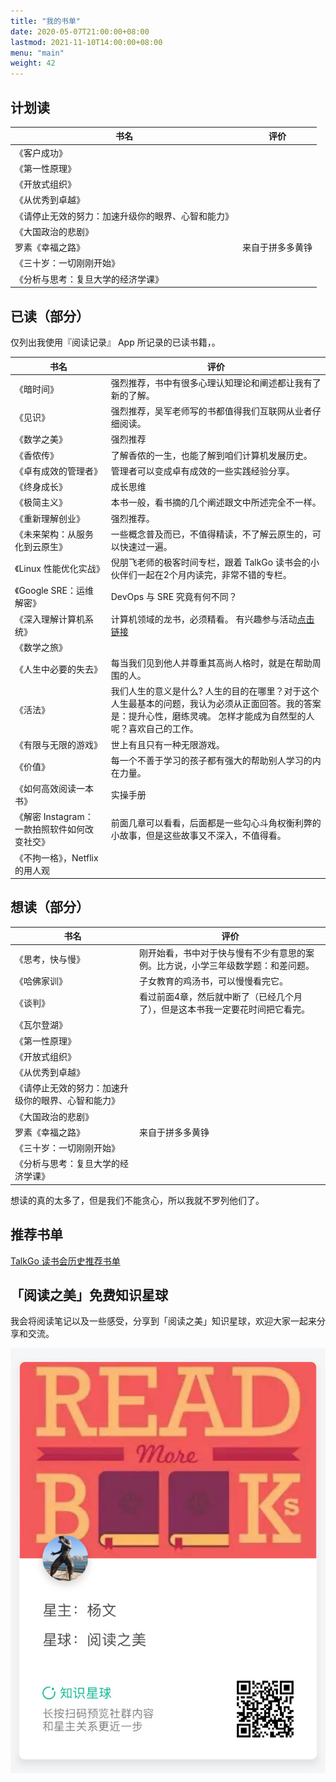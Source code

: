 ```yaml
---
title: "我的书单"
date: 2020-05-07T21:00:00+08:00
lastmod: 2021-11-10T14:00:00+08:00
menu: "main"
weight: 42
---
```


## 计划读

| 书名             | 评价                                                                             |
| ---------------- | -------------------------------------------------------------------------------- |
| 《客户成功》||
| 《第一性原理》 | |
| 《开放式组织》||
| 《从优秀到卓越》||
| 《请停止无效的努力：加速升级你的眼界、心智和能力》 ||
| 《大国政治的悲剧》||
| 罗素《幸福之路》| 来自于拼多多黄铮 |
| 《三十岁：一切刚刚开始》 ||
| 《分析与思考：复旦大学的经济学课》||


## 已读（部分）

仅列出我使用『阅读记录』 App 所记录的已读书籍，。

| 书名                           | 评价                                                           |
| ------------------------------ | -------------------------------------------------------------- |
| 《暗时间》                     | 强烈推荐，书中有很多心理认知理论和阐述都让我有了新的了解。     |
| 《见识》                       | 强烈推荐，吴军老师写的书都值得我们互联网从业者仔细阅读。       |
| 《数学之美》                   | 强烈推荐                                                       |
| 《香侬传》                     | 了解香侬的一生，也能了解到咱们计算机发展历史。                 |
| 《卓有成效的管理者》           | 管理者可以变成卓有成效的一些实践经验分享。                     |
| 《终身成长》                   | 成长思维                                                       |
| 《极简主义》                   | 本书一般，看书摘的几个阐述跟文中所述完全不一样。               |
| 《重新理解创业》               | 强烈推荐。                                                     |
| 《未来架构：从服务化到云原生》 | 一些概念普及而已，不值得精读，不了解云原生的，可以快速过一遍。 |
| 《Linux 性能优化实战》 | 倪朋飞老师的极客时间专栏，跟着 TalkGo 读书会的小伙伴们一起在2个月内读完，非常不错的专栏。 |
| 《Google SRE：运维解密》 | DevOps 与 SRE 究竟有何不同？ |
| 《深入理解计算机系统》 | 计算机领域的龙书，必须精看。 有兴趣参与活动[点击链接](https://talkgo.org/t/topic/889) |
| 《数学之旅》 |  |
| 《人生中必要的失去》 | 每当我们见到他人并尊重其高尚人格时，就是在帮助周围的人。 |
| 《活法》 | 我们人生的意义是什么? 人生的目的在哪里？对于这个人生最基本的问题，我认为必须从正面回答。我的答案是：提升心性，磨练灵魂。 怎样才能成为自然型的人呢？喜欢自己的工作。|
| 《有限与无限的游戏》 | 世上有且只有一种无限游戏。 |
| 《价值》 | 每一个不善于学习的孩子都有强大的帮助别人学习的内在力量。 |
| 《如何高效阅读一本书》| 实操手册 |
| 《解密 Instagram：一款拍照软件如何改变社交》 | 前面几章可以看看，后面都是一些勾心斗角权衡利弊的小故事，但是这些故事又不深入，不值得看。 |
| 《不拘一格》，Netflix 的用人观 |

## 想读（部分）

| 书名             | 评价                                                                             |
| ---------------- | -------------------------------------------------------------------------------- |
| 《思考，快与慢》 | 刚开始看，书中对于快与慢有不少有意思的案例。比方说，小学三年级数学题：和差问题。 |
| 《哈佛家训》     | 子女教育的鸡汤书，可以慢慢看完它。                                               |
| 《谈判》         | 看过前面4章，然后就中断了（已经几个月了），但是这本书我一定要花时间把它看完。    |
| 《瓦尔登湖》 | |
| 《第一性原理》 | |
| 《开放式组织》||
| 《从优秀到卓越》||
| 《请停止无效的努力：加速升级你的眼界、心智和能力》 ||
| 《大国政治的悲剧》||
| 罗素《幸福之路》| 来自于拼多多黄铮 |
| 《三十岁：一切刚刚开始》 ||
| 《分析与思考：复旦大学的经济学课》||

想读的真的太多了，但是我们不能贪心，所以我就不罗列他们了。

## 推荐书单

[TalkGo 读书会历史推荐书单](https://github.com/talkgo/night/)

## 「阅读之美」免费知识星球

我会将阅读笔记以及一些感受，分享到「阅读之美」知识星球，欢迎大家一起来分享和交流。

![](https://raw.githubusercontent.com/yangwenmai/maiyang.me/master/blog/read_beautiful.jpg)

